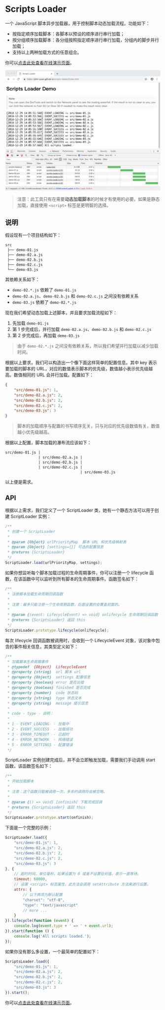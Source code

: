 # Scripts Loader

一个 JavaScript 脚本异步加载器，用于控制脚本动态加载流程。功能如下：

* 按指定顺序加载脚本：各脚本以预设的顺序进行串行加载；
* 按分组顺序加载脚本：各分组按照指定顺序进行串行加载，分组内的脚步并行加载；
* 支持以上两种加载方式的任意组合。

你可以[点击此处查看在线演示页面][1]。

![Scripts Loader Demo](./screenshot/waterfall.jpg)


> 注意：此工具只有在需要**动态加载脚本**的时候才有使用的必要。如果是静态加载，直接使用 `<script>` 标签是更明智的选择。

## 说明

假设现有一个项目结构如下：

````text
src
 ├── demo-01.js
 ├── demo-02.a.js
 ├── demo-02.b.js
 ├── demo-02.c.js
 └── demo-03.js
````

其依赖关系如下：

* `demo-02.*.js` 依赖了 `demo-01.js`
* `demo-02.a.js`、`demo-02.b.js` 和 `demo-02.c.js` 之间没有依赖关系
* `demo-03.js` 依赖了 `demo-02.*.js`

现在我们希望动态加载上述脚本，并且要求加载流程如下：

1. 先加载 `demo-01.js`
2. 第 1 步完成后，并行加载 `demo-02.a.js`、`demo-02.b.js` 和 `demo-02.c.js`
3. 第 2 步完成后，再加载 `demo-03.js`

> 由于 `demo-02.*.js` 之间没有依赖关系，所以我们希望并行加载以减少加载时间。

根据以上要求，我们可以构造出一个像下面这样简单的配置信息。其中 key 表示要加载的脚本的 URL，对应的数值表示脚本的优先级，数值越小表示优先级越高。数值相同的 URL 会并行加载。配置如下：

```json
{
    "src/demo-01.js": 1,
    "src/demo-02.a.js": 2,
    "src/demo-02.b.js": 2,
    "src/demo-02.c.js": 2,
    "src/demo-03.js": 3
}
```

> 脚本的加载顺序与配置的书写顺序无关，只与对应的优先级数值有关，数值越小优先级越高。

根据以上配置，脚本加载的瀑布流应该如下：

```text
src/demo-01.js |
               | src/demo-02.a.js |
               | src/demo-02.b.js |
               | src/demo-02.c.js |
                                  | src/demo-03.js
```

以上便是需求。

## API

根据以上需求，我们定义了一个 ScriptLoader 类，她有一个静态方法可以用于创建 ScriptLoader 实例：

```js
/**
 * 创建一个 ScriptLoader
 *
 * @param {Object} urlPriorityMap  脚本 URL 和优先级映射表
 * @param {Object} [settings={}] 可选的配置信息
 * @returns {ScriptsLoader}
 */
ScriptLoader.load(urlPriorityMap, settings);
```

如果你想监听每个脚本加载过程的生命周期事件，你可以注册一个 lifecycle 函数，在该函数中可以监听到所有脚本的生命周期事件。函数签名如下：

```js
/**
 * 注册脚本加载生命周期回调函数
 *
 * 注意：最多只能注册一个生命周期函数，后面设置的会覆盖前面的。
 *
 * @param {(event: LifecycleEvent) => void} onlifecycle 生命周期回调函数
 * @returns {ScriptsLoader} 返回 this
 */
ScriptsLoader.prototype.lifecycle(onlifecycle);
```

每次 lifecycle 回调函数被调用时，会收到一个 LifecycleEvent 对象，该对象中包含的事件相关信息，其类型定义如下：

```js
/**
 * 加载脚本生命周期事件
 * @typedef  {Object}  LifecycleEvent
 * @property {string}  url 脚本 url
 * @property {Object}  settings 配置信息
 * @property {boolean} error 是否出错
 * @property {boolean} finished 是否完成
 * @property {number}  code 状态码
 * @property {string}  type 状态文本
 * @property {string}  message 提示信息
 *
 * code - type - 说明：
 *
 * 1 - EVENT_LOADING  - 加载中
 * 2 - EVENT_SUCCESS  - 加载成功
 * 3 - ERROR_TIMEOUT  - 已超时
 * 4 - ERROR_NETWORK  - 网络错误
 * 5 - ERROR_SETTINGS - 配置错误
 */
```

ScriptLoader 实例创建完成后，并不会立即触发加载，需要我们手动调用 start 函数，该函数签名如下：

```js
/**
 * 开始加载脚本
 *
 * 注意：这个函数只能被调用一次，多余的调用将会被忽略。
 *
 * @param {() => void} [onfinish] 下载完成回调
 * @returns {ScriptsLoader} 返回 this
 */
ScriptsLoader.prototype.start(onfinish);
```

下面是一个完整的示例：

```js
ScriptLoader.load({
    "src/demo-01.js": 1,
    "src/demo-02.a.js": 2,
    "src/demo-02.b.js": 2,
    "src/demo-02.c.js": 2,
    "src/demo-03.js": 3
}, {
    // 超时时间，单位毫秒。如果设置为 0 或者不设置任何值，表示一直等待。
    timeout: 60000,
    // 设置 <script> 标签属性，此方法会调用 setAttribute 方法来进行设置。
    attrs: {
        // 以下两项为默认配置
        "charset": "utf-8",
        "type": "text/javascript"
        // more ...
    }
}).lifecycle(function (event) {
    console.log(event.type + ' => ' + event.url);
}).start(function () {
    console.log('All scripts loaded.');
});
```

如果你没有那么多设置，一个最简单的配置如下：

```js
ScriptsLoader.load({
    "src/demo-01.js": 1,
    "src/demo-02.a.js": 2,
    "src/demo-02.b.js": 2,
    "src/demo-02.c.js": 2,
    "src/demo-03.js": 3
}).start();
```

你可以[点击此处查看在线演示页面][1]。

[1]: https://john-yuan.github.io/scripts-loader/index.html
